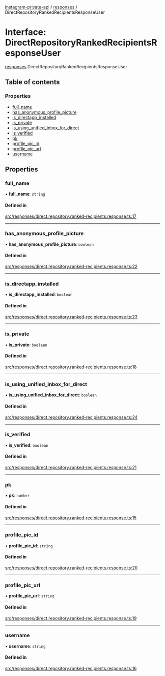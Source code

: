 [instagram-private-api](../../README.md) / [responses](../../modules/responses.md) / DirectRepositoryRankedRecipientsResponseUser

# Interface: DirectRepositoryRankedRecipientsResponseUser

[responses](../../modules/responses.md).DirectRepositoryRankedRecipientsResponseUser

## Table of contents

### Properties

- [full\_name](DirectRepositoryRankedRecipientsResponseUser.md#full_name)
- [has\_anonymous\_profile\_picture](DirectRepositoryRankedRecipientsResponseUser.md#has_anonymous_profile_picture)
- [is\_directapp\_installed](DirectRepositoryRankedRecipientsResponseUser.md#is_directapp_installed)
- [is\_private](DirectRepositoryRankedRecipientsResponseUser.md#is_private)
- [is\_using\_unified\_inbox\_for\_direct](DirectRepositoryRankedRecipientsResponseUser.md#is_using_unified_inbox_for_direct)
- [is\_verified](DirectRepositoryRankedRecipientsResponseUser.md#is_verified)
- [pk](DirectRepositoryRankedRecipientsResponseUser.md#pk)
- [profile\_pic\_id](DirectRepositoryRankedRecipientsResponseUser.md#profile_pic_id)
- [profile\_pic\_url](DirectRepositoryRankedRecipientsResponseUser.md#profile_pic_url)
- [username](DirectRepositoryRankedRecipientsResponseUser.md#username)

## Properties

### full\_name

• **full\_name**: `string`

#### Defined in

[src/responses/direct.repository.ranked-recipients.response.ts:17](https://github.com/Nerixyz/instagram-private-api/blob/b3351b9/src/responses/direct.repository.ranked-recipients.response.ts#L17)

___

### has\_anonymous\_profile\_picture

• **has\_anonymous\_profile\_picture**: `boolean`

#### Defined in

[src/responses/direct.repository.ranked-recipients.response.ts:22](https://github.com/Nerixyz/instagram-private-api/blob/b3351b9/src/responses/direct.repository.ranked-recipients.response.ts#L22)

___

### is\_directapp\_installed

• **is\_directapp\_installed**: `boolean`

#### Defined in

[src/responses/direct.repository.ranked-recipients.response.ts:23](https://github.com/Nerixyz/instagram-private-api/blob/b3351b9/src/responses/direct.repository.ranked-recipients.response.ts#L23)

___

### is\_private

• **is\_private**: `boolean`

#### Defined in

[src/responses/direct.repository.ranked-recipients.response.ts:18](https://github.com/Nerixyz/instagram-private-api/blob/b3351b9/src/responses/direct.repository.ranked-recipients.response.ts#L18)

___

### is\_using\_unified\_inbox\_for\_direct

• **is\_using\_unified\_inbox\_for\_direct**: `boolean`

#### Defined in

[src/responses/direct.repository.ranked-recipients.response.ts:24](https://github.com/Nerixyz/instagram-private-api/blob/b3351b9/src/responses/direct.repository.ranked-recipients.response.ts#L24)

___

### is\_verified

• **is\_verified**: `boolean`

#### Defined in

[src/responses/direct.repository.ranked-recipients.response.ts:21](https://github.com/Nerixyz/instagram-private-api/blob/b3351b9/src/responses/direct.repository.ranked-recipients.response.ts#L21)

___

### pk

• **pk**: `number`

#### Defined in

[src/responses/direct.repository.ranked-recipients.response.ts:15](https://github.com/Nerixyz/instagram-private-api/blob/b3351b9/src/responses/direct.repository.ranked-recipients.response.ts#L15)

___

### profile\_pic\_id

• **profile\_pic\_id**: `string`

#### Defined in

[src/responses/direct.repository.ranked-recipients.response.ts:20](https://github.com/Nerixyz/instagram-private-api/blob/b3351b9/src/responses/direct.repository.ranked-recipients.response.ts#L20)

___

### profile\_pic\_url

• **profile\_pic\_url**: `string`

#### Defined in

[src/responses/direct.repository.ranked-recipients.response.ts:19](https://github.com/Nerixyz/instagram-private-api/blob/b3351b9/src/responses/direct.repository.ranked-recipients.response.ts#L19)

___

### username

• **username**: `string`

#### Defined in

[src/responses/direct.repository.ranked-recipients.response.ts:16](https://github.com/Nerixyz/instagram-private-api/blob/b3351b9/src/responses/direct.repository.ranked-recipients.response.ts#L16)
